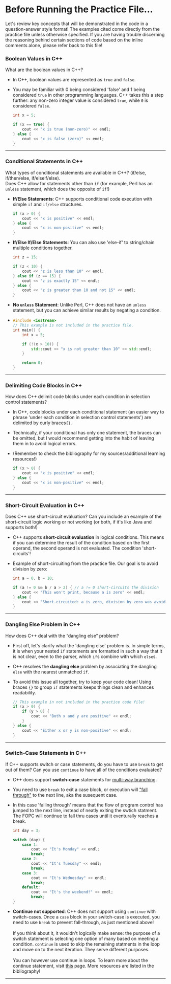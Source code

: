 
# Before Running the Practice File...
Let's review key concepts that will be demonstrated in the code in a question-answer style format! The examples cited come directly from the practice file unless otherwise specified. If you are having trouble discerning the reasoning behind certain sections of code based on the inline comments alone, please refer back to this file!
### Boolean Values in C++
What are the boolean values in C++?
- In C++, boolean values are represented as `true` and `false`.
- You may be familiar with 0 being considered 'false' and 1 being considered `true` in other programming languages. C++ takes this a step further: any non-zero integer value is considered `true`, while `0` is considered `false`.
  
  ```cpp
  int x = 5;

  if (x == true) {
      cout << "x is true (non-zero)" << endl;
  } else {
      cout << "x is false (zero)" << endl;
  }
  ```

---

### Conditional Statements in C++
What types of conditional statements are available in C++? (if/else, if/then/else, if/elseif/else). <br>
Does C++ allow for statements other than `if` (for example, Perl has an `unless` statement, which does the opposite of `if`!) <br>
- **If/Else Statements**: C++ supports conditional code execution with simple `if` and `if/else` structures.
  
  ```cpp
  if (x > 0) {
      cout << "x is positive" << endl;
  } else {
      cout << "x is non-positive" << endl;
  }
  ```

- **If/Else If/Else Statements**: You can also use 'else-if' to string/chain multiple conditions together. 
  ```cpp
  int z = 15;

  if (z < 10) {
      cout << "z is less than 10" << endl;
  } else if (z == 15) {
      cout << "z is exactly 15" << endl;
  } else {
      cout << "z is greater than 10 and not 15" << endl;
  }
  ```

- **No `unless` Statement**: Unlike Perl, C++ does not have an `unless` statement, but you can achieve similar results by negating a condition.
- ```cpp
  #include <iostream>
  // This example is not included in the practice file.
  int main() {
      int x = 5;
  
      if (!(x > 10)) { 
          std::cout << "x is not greater than 10" << std::endl;
      }
  
      return 0;
  }

  ```

---

### Delimiting Code Blocks in C++
How does C++ delimit code blocks under each condition in selection control statements?
- In C++, code blocks under each conditional statement (an easier way to phrase 'under each condition in selection control statements') are delimited by curly braces`{}`.
- Technically, if your conditional has only one statement, the braces can be omitted, but I would recommend getting into the habit of leaving them in to avoid logical errors.
- (Remember to check the bibliography for my sources/additional learning resources!)

  ```cpp
  if (x > 0) {
      cout << "x is positive" << endl;
  } else {
      cout << "x is non-positive" << endl;
  }
  ```

---

### Short-Circuit Evaluation in C++
Does C++ use short-circuit evaluation? Can you include an example of the short-circuit logic working or not working (or both, if it's like Java and supports both!)
- C++ supports **short-circuit evaluation** in logical conditions. This means if you can determine the result of the condition based on the first operand, the second operand is not evaluated. The condition 'short-circuits'!
- Example of short-circuiting from the practice file. Our goal is to avoid division by zero:

  ```cpp
  int a = 0, b = 10;

  if (a != 0 && b / a > 2) { // a != 0 short-circuits the division
      cout << "This won't print, because a is zero" << endl;
  } else {
      cout << "Short-circuited: a is zero, division by zero was avoided!" << endl;
  }
  ```

---

### Dangling Else Problem in C++
How does C++ deal with the “dangling else” problem?
- First off, let's clarify what the 'dangling else' problem is. In simple terms, it is when your nested `if` statements are formatted in such a way that it is not clear, even to the parser, which `if`s combine with which `else`s.
- C++ resolves the **dangling else** problem by associating the dangling `else` with the nearest unmatched `if`.
- To avoid this issue all together, try to keep your code clean! Using braces `{}` to group `if` statements keeps things clean and enhances readability.

  ```cpp
  // This example in not included in the practice code file!
  if (x > 0) {
      if (y > 0) {
          cout << "Both x and y are positive" << endl;
      }
  } else {
      cout << "Either x or y is non-positive" << endl;
  }
  ```

---

### Switch-Case Statements in C++
If C++ supports switch or case statements, do you have to use `break` to get out of them?  Can you use `continue` to have all of the conditions evaluated?
- C++ does support **switch-case** statements for [multi-way branching](https://www.geeksforgeeks.org/nested-switch-statement-in-c/).
- You need to use `break` to exit a case block, or execution will ["fall through"](https://www.geeksforgeeks.org/fallthrough-in-c/) to the next line, aka the susequent case.
- In this case 'falling through' means that the flow of program control has jumped to the next line, instead of neatly exiting the swtich statment. The FOPC will continue to fall thru cases until it eventurally reaches a break.
  
  ```cpp
  int day = 3;

  switch (day) {
      case 1:
          cout << "It's Monday" << endl;
          break;
      case 2:
          cout << "It's Tuesday" << endl;
          break;
      case 3:
          cout << "It's Wednesday" << endl;
          break;
      default:
          cout << "It's the weekend!" << endl;
          break;
  }
  ```

- **Continue not supported**: C++ does not support using `continue` with switch-cases. Once a `case` block in your switch-case is executed, you need to use `break` to prevent fall-through, as just mentioned above! <br> <br> If you think about it, it wouldn't logically make sense: the purpose of a switch statement is selecting one option of many based on meeting a condition. `continue` is used to skip the remaining statments in the loop and move on to the next iteration. They serve different purposes. <br> <br>
You can however use continue in loops. To learn more about the continue statement, visit [this](https://algocademy.com/link/?problem=continue-in-for-loops&lang=cpp&solution=1) page. More resources are listed in the bibliography!

---
```
